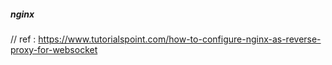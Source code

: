 ##### nginx

// ref : https://www.tutorialspoint.com/how-to-configure-nginx-as-reverse-proxy-for-websocket
